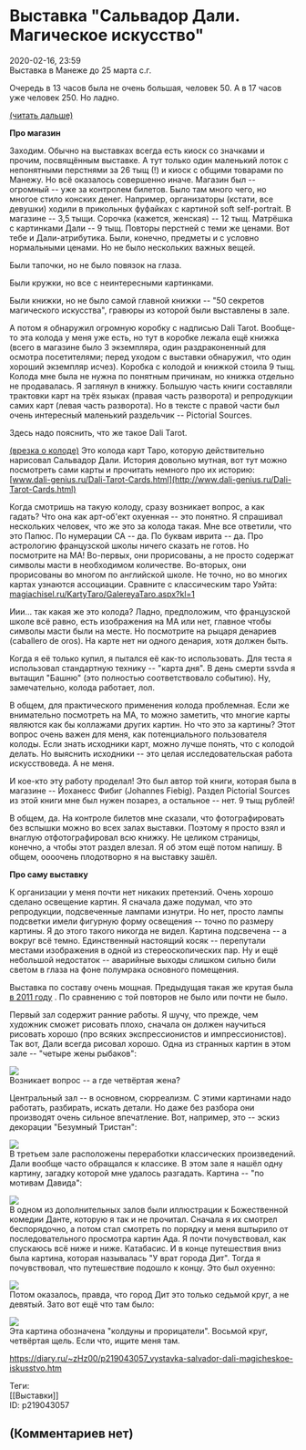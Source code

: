 Выставка "Сальвадор Дали. Магическое искусство"
===============================================

  
2020-02-16, 23:59  
 Выставка в Манеже до 25 марта с.г.   
   
 Очередь в 13 часов была не очень большая, человек 50. А в 17 часов уже человек 250. Но ладно.   
   
  [(читать дальше)](https://zHz00.diary.ru/p219043057.htm?index=2#linkmore219043057m2)      
   
  **Про магазин**    
   
 Заходим. Обычно на выставках всегда есть киоск со значками и прочим, посвящённым выставке. А тут только один маленький лоток с непонятными перстнями за 26 тыщ (!) и киоск с общими товарами по Манежу. Но всё оказалось совершенно иначе. Магазин был -- огромный -- уже за контролем билетов. Было там много чего, но многое стило конских денег. Например, организаторы (кстати, все девушки) ходили в прикольных фуфайках с картиной soft self-portrait. В магазине -- 3,5 тыщи. Сорочка (кажется, женская) -- 12 тыщ. Матрёшка с картинками Дали -- 9 тыщ. Повторы перстней с теми же ценами. Вот тебе и Дали-атрибутика. Были, конечно, предметы и с условно нормальными ценами. Но не было нескольких важных вещей.   
   
 Были тапочки, но не было повязок на глаза.   
   
 Были кружки, но все с неинтересными картинками.   
   
 Были книжки, но не было самой главной книжки -- "50 секретов магического искусства", гравюры из которой были выставлены в зале.   
   
 А потом я обнаружил огромную коробку с надписью Dali Tarot. Вообще-то эта колода у меня уже есть, но тут в коробке лежала ещё книжка (всего в магазине было 3 экземпляра, один раздраконенный для осмотра посетителями; перед уходом с выставки обнаружил, что один хороший экземпляр исчез). Коробка с колодой и книжкой стоила 9 тыщ. Колода мне была не нужна по понятным причинам, но книжка отдельно не продавалась. Я заглянул в книжку. Большую часть книги составляли трактовки карт на трёх языках (правая часть разворота) и репродукции самих карт (левая часть разворота). Но в тексте с правой части был очень интересный маленький раздельчик -- Pictorial Sources.   
   
 Здесь надо пояснить, что же такое Dali Tarot.   
   
  [(врезка о колоде)](https://zHz00.diary.ru/p219043057.htm?index=1#linkmore219043057m1)    Это колода карт Таро, которую действительно нарисовал Сальвадор Дали. История довольно мутная, вот тут можно посмотреть сами карты и прочитать немного про их историю:   
  [www.dali-genius.ru/Dali-Tarot-Cards.html](http://www.dali-genius.ru/Dali-Tarot-Cards.html)    
   
 Когда смотришь на такую колоду, сразу возникает вопрос, а как гадать? Что она как арт-об'ект охуенная -- это понятно. Я спрашивал нескольких человек, что же это за колода такая. Мне все ответили, что это Папюс. По нумерации СА -- да. По буквам иврита -- да. Про астрологию французской школы ничего сказать не готов. Но посмотрите на МА! Во-первых, они прорисованы, а не просто содержат символы масти в необходимом количестве. Во-вторых, они прорисованы во многом по английской школе. Не точно, но во многих картах узнаются ассоциации. Сравните с классическим таро Уэйта:   
  [magiachisel.ru/KartyTaro/GalereyaTaro.aspx?kl=1](https://magiachisel.ru/KartyTaro/GalereyaTaro.aspx?kl=1)    
   
 Иии... так какая же это колода? Ладно, предположим, что французской школе всё равно, есть изображения на МА или нет, главное чтобы символы масти были на месте. Но посмотрите на рыцаря денариев (caballero de oros). На карте нет ни одного денария, хотя должен быть.   
   
 Когда я её только купил, я пытался её как-то использовать. Для теста я использовал стандартную технику -- "карта дня". В день смерти ssvda я вытащил "Башню" (это полностью соответствовало событию). Ну, замечательно, колода работает, лол.     
   
 В общем, для практического применения колода проблемная. Если же внимательно посмотреть на МА, то можно заметить, что многие карты являются как бы коллажами других картин. Но что это за картины? Этот вопрос очень важен для меня, как потенциального пользователя колоды. Если знать исходники карт, можно лучше понять, что с колодой делать. Но выяснить исходники -- это целая исследовательская работа искусствоведа. А не меня.   
   
 И кое-кто эту работу проделал! Это был автор той книги, которая была в магазине -- Йоханесс Фибиг (Johannes Fiebig). Раздел Pictorial Sources из этой книги мне был нужен позарез, а остальное -- нет. 9 тыщ рублей!   
   
 В общем, да. На контроле билетов мне сказали, что фотографировать без вспышки можно во всех залах выставки. Поэтому я просто взял и внаглую отфотографировал всю книжку. Не целиком страницы, конечно, а чтобы этот раздел влезал. Я об этом ещё потом напишу. В общем, оооочень плодотворно я на выставку зашёл.   
   
  **Про саму выставку**    
   
 К организации у меня почти нет никаких претензий. Очень хорошо сделано освещение картин. Я сначала даже подумал, что это репродукции, подсвеченные лампами изнутри. Но нет, просто лампы подсветки имели фигурную форму освещения -- точно по размеру картины. Я до этого такого никогда не видел. Картина подсвечена -- а вокруг всё темно. Единственный настоящий косяк -- перепутали местами изображения в одной из стереоскопических пар. Ну и ещё небольшой недостаток -- аварийные выходы слишком сильно били светом в глаза на фоне полумрака основного помещения.   
   
 Выставка по составу очень мощная. Предыдущая такая же крутая была  [в 2011 году](Сальвадора%20Дали%20псто)  . По сравнению с той повторов не было или почти не было.   
   
 Первый зал содержит ранние работы. Я шучу, что прежде, чем художник сможет рисовать плохо, сначала он должен научиться рисовать хорошо (про всяких экспрессионистов и импрессионистов). Так вот, Дали всегда рисовал хорошо. Одна из странных картин в этом зале -- "четыре жены рыбаков":   
   
   [![](pics/RNbEzuDl.png)](https://i.imgur.com/RNbEzuD.png)     
 Возникает вопрос -- а где четвёртая жена?   
   
 Центральный зал -- в основном, сюрреализм. С этими картинами надо работать, разбирать, искать детали. Но даже без разбора они производят очень сильное впечатление. Вот, например, это -- эскиз декорации "Безумный Тристан":   
   
   [![](pics/svDBHHsl.png)](https://i.imgur.com/svDBHHs.png)     
 В третьем зале расположены переработки классических произведений. Дали вообще часто обращался к классике. В этом зале я нашёл одну картину, загадку которой мне удалось разгадать. Картина -- "по мотивам Давида":   
   
   [![](pics/tzVaSu9l.png)](https://i.imgur.com/tzVaSu9.png)     
 В одном из дополнительных залов были иллюстрации к Божественной комедии Данте, которую я так и не прочитал. Сначала я их смотрел беспорядочно, а потом стал смотреть по порядку и меня вштырило от последовательного просмотра картин Ада. Я почти почувствовал, как спускаюсь всё ниже и ниже. Катабасис. И в конце путешествия вниз была картина, которая называлась "У врат города Дит". Тогда я почувствовал, что путешествие подошло к концу. Это был охуенно:   
   
   [![](pics/TaypLxBl.jpg)](https://i.imgur.com/Csh09tH.jpg)     
 Потом оказалось, правда, что город Дит это только седьмой круг, а не девятый. Зато вот ещё что там было:   
   
   [![](pics/dA2x0NHl.jpg)](https://i.imgur.com/dA2x0NH.jpg)     
 Эта картина обозначена "колдуны и прорицатели". Восьмой круг, четвёртая щель. Если что, ищите меня там.   
     
  
<https://diary.ru/~zHz00/p219043057_vystavka-salvador-dali-magicheskoe-iskusstvo.htm>  
  
Теги:  
[[Выставки]]  
ID: p219043057  


(Комментариев нет)
------------------